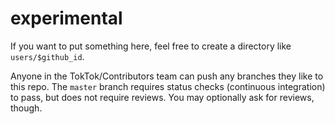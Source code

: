 experimental
============

If you want to put something here, feel free to create a directory like
`users/$github_id`.

Anyone in the TokTok/Contributors team can push any branches they like to this
repo. The `master` branch requires status checks (continuous integration) to
pass, but does not require reviews. You may optionally ask for reviews,
though.
